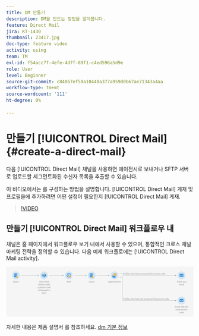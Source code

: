 ```yaml
---
title: DM 만들기
description: DM을 만드는 방법을 알아봅니다.
feature: Direct Mail
jira: KT-1430
thumbnail: 23417.jpg
doc-type: feature video
activity: using
team: TM
exl-id: f54acc7f-4efe-4d7f-89f1-c4ed596a5d9e
role: User
level: Beginner
source-git-commit: c84867ef59a10448a377a959d0b67ae71343a4aa
workflow-type: tm+mt
source-wordcount: '111'
ht-degree: 0%

---
```


# 만들기 [!UICONTROL Direct Mail] {#create-a-direct-mail}

다음 [!UICONTROL Direct Mail] 채널을 사용하면 에이전시로 보내거나 SFTP 서버로 업로드할 세그먼트화된 수신자 목록을 추출할 수 있습니다.

이 비디오에서는 를 구성하는 방법을 설명합니다. [!UICONTROL Direct Mail] 게재 및 프로필을에 추가하려면 어떤 설정이 필요한지 [!UICONTROL Direct Mail] 게재.

>[!VIDEO](https://video.tv.adobe.com/v/23417?quality=12&learn=on)

## 만들기 [!UICONTROL Direct Mail] 워크플로우 내

채널은 홈 페이지에서 워크플로우 보기 내에서 사용할 수 있으며, 통합적인 크로스 채널 마케팅 전략을 정의할 수 있습니다. 다음 예제 워크플로에는 [!UICONTROL Direct Mail activity].

![워크플로 이미지](/help/assets/direct_mail_examplewf.png)

자세한 내용은 제품 설명서 를 참조하세요. [dm 기본 정보](https://experienceleague.adobe.com/docs/campaign-standard/using/communication-channels/direct-mail/about-direct-mail.html)
